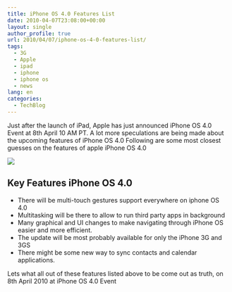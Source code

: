 ```yaml
---
title: iPhone OS 4.0 Features List
date: 2010-04-07T23:08:00+00:00
layout: single
author_profile: true
url: 2010/04/07/iphone-os-4-0-features-list/
tags:
  - 3G
  - Apple
  - ipad
  - iphone
  - iphone os
  - news
lang: en
categories: 
  - TechBlog
---
```

Just after the launch of iPad, Apple has just announced iPhone OS 4.0 Event at 8th April 10 AM PT. A lot more speculations are being made about the upcoming features of iPhone OS 4.0 Following are some most closest guesses on the features of apple iPhone OS 4.0

[![](http://1.bp.blogspot.com/_vaUVXcmC3OI/S70JONz9UzI/AAAAAAAAB0k/omrmqLmxIig/s320/iphone4osscreenshot.jpg)](http://1.bp.blogspot.com/_vaUVXcmC3OI/S70JONz9UzI/AAAAAAAAB0k/omrmqLmxIig/s1600-h/iphone4osscreenshot.jpg)

## Key Features iPhone OS 4.0

* There will be multi-touch gestures support everywhere on iphone OS 4.0  
* Multitasking will be there to allow to run third party apps in background  
* Many graphical and UI changes to make navigating through iPhone OS easier and more efficient. 
* The update will be most probably available for only the iPhone 3G and 3GS  
* There might be some new way to sync contacts and calendar applications. 

Lets what all out of these features listed above to be come out as truth, on 8th April 2010 at iPhone OS 4.0 Event
